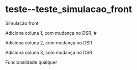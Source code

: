 # teste--teste_simulacao_front
Simulação front

Adiciona coluna 1, com mudança no DSR, #

Adiciona coluna 2, com mudança no DSR

Adiciona coluna 3, com mudança no DSR

Funcionalidade qualquer
